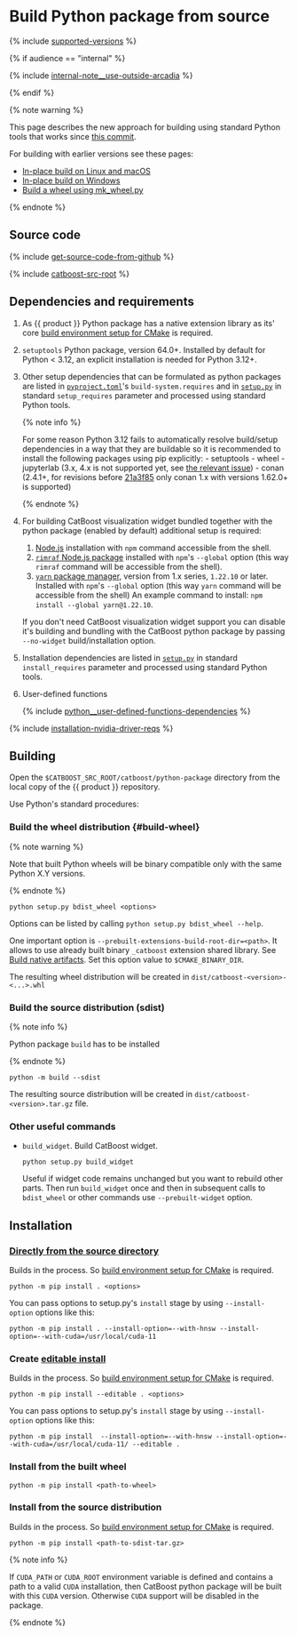 # Build Python package from source

{% include [supported-versions](../_includes/work_src/reusage-installation/python__supported-versions.md) %}

{% if audience == "internal" %}

{% include [internal-note__use-outside-arcadia](../yandex_specific/_includes/note__use-outside-arcadia.md) %}

{% endif %}

{% note warning %}

This page describes the new approach for building using standard Python tools that works since [this commit](https://github.com/catboost/catboost/commit/f37d091421089231ed3c74a0431fff1c3544d606).

For building with earlier versions see these pages:

- [In-place build on Linux and macOS](python-installation-method-build-from-source-linux-macos-using-ya-make.md)
- [In-place build on Windows](python-installation-method-build-from-source-windows-using-ya-make.md)
- [Build a wheel using mk_wheel.py](python-installation-method-build-a-wheel-package.md#mk-wheel)

{% endnote %}

## Source code

{% include [get-source-code-from-github](../_includes/work_src/reusage-installation/get-source-code-from-github.md) %}

{% include [catboost-src-root](../_includes/work_src/reusage-installation/catboost-src-root.md) %}

## Dependencies and requirements

1. As {{ product }} Python package has a native extension library as its' core [build environment setup for CMake](build-environment-setup-for-cmake.md) is required.

1. `setuptools` Python package, version 64.0+. Installed by default for Python < 3.12, an explicit installation is needed for Python 3.12+.

1. Other setup dependencies that can be formulated as python packages are listed in [`pyproject.toml`](https://github.com/catboost/catboost/blob/master/catboost/python-package/pyproject.toml)'s `build-system.requires` and in [`setup.py`](https://github.com/catboost/catboost/blob/master/catboost/python-package/setup.py) in standard `setup_requires` parameter and processed using standard Python tools.

    {% note info %}

      For some reason Python 3.12 fails to automatically resolve build/setup dependencies in a way that they are buildable so it is recommended to install the following packages using pip explicitly:
        - setuptools
        -  wheel
        - jupyterlab (3.x, 4.x is not supported yet, see [the relevant issue](https://github.com/catboost/catboost/issues/2533))
        - conan (2.4.1+, for revisions before [21a3f85](https://github.com/catboost/catboost/commit/21a3f856c118b8c2514f0307ca7b013d6329015e) only conan 1.x with versions 1.62.0+ is supported)

    {% endnote %}

1. For building CatBoost visualization widget bundled together with the python package (enabled by default) additional setup is required:
    1. [Node.js](https://nodejs.org/) installation with `npm` command accessible from the shell.
    1. [`rimraf` Node.js package](https://www.npmjs.com/package/rimraf) installed with `npm`'s `--global` option (this way `rimraf` command will be accessible from the shell).
    1. [`yarn` package manager](https://yarnpkg.com/), version from 1.x series, `1.22.10` or later. Installed with `npm`'s `--global` option (this way `yarn` command will be accessible from the shell)
  An example command to install: `npm install --global yarn@1.22.10`.

    If you don't need CatBoost visualization widget support you can disable it's building and bundling with the CatBoost python package by passing `--no-widget` build/installation option.

1. Installation dependencies are listed in [`setup.py`](https://github.com/catboost/catboost/blob/master/catboost/python-package/setup.py) in standard `install_requires` parameter and processed using standard Python tools.

1. User-defined functions

    {% include [python__user-defined-functions-dependencies](../_includes/work_src/reusage-installation/python__user-defined-functions-dependencies.md) %}

{% include [installation-nvidia-driver-reqs](../_includes/work_src/reusage-code-examples/nvidia-driver-reqs.md) %}

## Building

Open the `$CATBOOST_SRC_ROOT/catboost/python-package` directory from the local copy of the {{ product }} repository.

Use Python's standard procedures:

### Build the wheel distribution {#build-wheel}

{% note warning %}

Note that built Python wheels will be binary compatible only with the same Python X.Y versions.

{% endnote %}

```
python setup.py bdist_wheel <options>
```

Options can be listed by calling `python setup.py bdist_wheel --help`.

One important option is `--prebuilt-extensions-build-root-dir=<path>`. It allows to use already built binary `_catboost` extension shared library. See [Build native artifacts](build-native-artifacts.md). Set this option value to `$CMAKE_BINARY_DIR`.

The resulting wheel distribution will be created in `dist/catboost-<version>-<...>.whl`

### Build the source distribution (sdist)

{% note info %}

Python package `build` has to be installed

{% endnote %}

```
python -m build --sdist
```

The resulting source distribution will be created in `dist/catboost-<version>.tar.gz` file.

### Other useful commands

- `build_widget`. Build CatBoost widget.

  ```
  python setup.py build_widget
  ```
  Useful if widget code remains unchanged but you want to rebuild other parts. Then run `build_widget` once and then in subsequent calls to `bdist_wheel` or other commands use `--prebuilt-widget` option.

## Installation

### [Directly from the source directory](https://pip.pypa.io/en/stable/topics/local-project-installs/#regular-installs)

Builds in the process. So [build environment setup for CMake](build-environment-setup-for-cmake.md) is required.

```
python -m pip install . <options>
```

You can pass options to setup.py's `install` stage by using `--install-option` options like this:

```
python -m pip install . --install-option=--with-hnsw --install-option=--with-cuda=/usr/local/cuda-11
```

### Create [editable install](https://pip.pypa.io/en/stable/topics/local-project-installs/#editable-installs)

Builds in the process. So [build environment setup for CMake](build-environment-setup-for-cmake.md) is required.

```
python -m pip install --editable . <options>
```

You can pass options to setup.py's `install` stage by using `--install-option` options like this:

```
python -m pip install  --install-option=--with-hnsw --install-option=--with-cuda=/usr/local/cuda-11/ --editable .
```

### Install from the built wheel

```
python -m pip install <path-to-wheel>
```

### Install from the source distribution

Builds in the process. So [build environment setup for CMake](build-environment-setup-for-cmake.md) is required.

```
python -m pip install <path-to-sdist-tar.gz>
```

{% note info %}

If `CUDA_PATH` or `CUDA_ROOT` environment variable is defined and contains a path to a valid `CUDA` installation, then CatBoost python package will be built with this `CUDA` version.
Otherwise `CUDA` support will be disabled in the package.

{% endnote %}
